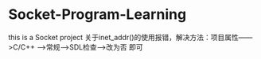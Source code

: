 # Socket-Program-Learning
this is a Socket project
关于inet_addr()的使用报错，解决方法：项目属性——>C/C++ ——>常规——>SDL检查——>改为否 即可
